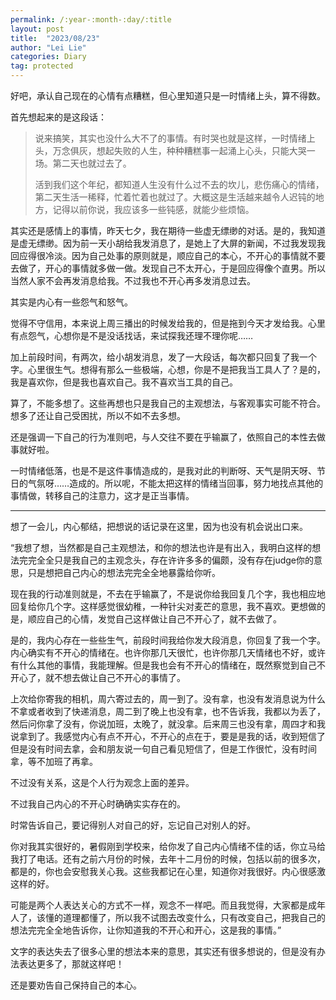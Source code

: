 ```yaml
---
permalink: /:year-:month-:day/:title
layout: post
title:  "2023/08/23"
author: "Lei Lie"
categories: Diary
tag: protected
---
```


好吧，承认自己现在的心情有点糟糕，但心里知道只是一时情绪上头，算不得数。

首先想起来的是这段话：

> 说来搞笑，其实也没什么大不了的事情。有时哭也就是这样，一时情绪上头，万念俱灰，想起失败的人生，种种糟糕事一起涌上心头，只能大哭一场。第二天也就过去了。
>
> 活到我们这个年纪，都知道人生没有什么过不去的坎儿，悲伤痛心的情绪，第二天生活一稀释，忙着忙着也就过了。大概这是生活越来越令人迟钝的地方，记得以前你说，我应该多一些钝感，就能少些烦恼。

其实还是感情上的事情，昨天七夕，我在期待一些虚无缥缈的对话。是的，我知道是虚无缥缈。因为前一天小胡给我发消息了，是她上了大屏的新闻，不过我发现我回应得很冷淡。因为自己处事的原则就是，顺应自己的本心，不开心的事情就不要去做了，开心的事情就多做一做。发现自己不太开心，于是回应得像个直男。所以当然人家不会再发消息给我。不过我也不开心再多发消息过去。

其实是内心有一些怨气和怒气。

觉得不守信用，本来说上周三播出的时候发给我的，但是拖到今天才发给我。心里有点怨气，心想你是不是没话找话，来试探我还理不理你呢……

加上前段时间，有两次，给小胡发消息，发了一大段话，每次都只回复了我一个字。心里很生气。想得有那么一些极端，心想，你是不是把我当工具人了？是的，我是喜欢你，但是我也喜欢自己。我不喜欢当工具的自己。

算了，不能多想了。这些再想也只是我自己的主观想法，与客观事实可能不符合。想多了还让自己受困扰，所以不如不去多想。

还是强调一下自己的行为准则吧，与人交往不要在乎输赢了，依照自己的本性去做事就好啦。

一时情绪低落，也是不是这件事情造成的，是我对此的判断呀、天气是阴天呀、节日的气氛呀……造成的。所以呢，不能太把这样的情绪当回事，努力地找点其他的事情做，转移自己的注意力，这才是正当事情。

---

想了一会儿，内心郁结，把想说的话记录在这里，因为也没有机会说出口来。

“我想了想，当然都是自己主观想法，和你的想法也许是有出入，我明白这样的想法完完全全只是我自己的主观念头，存在许许多多的偏颇，没有存在judge你的意思，只是想把自己内心的想法完完全全地暴露给你听。

现在我的行动准则就是，不去在乎输赢了，不是说你给我回复几个字，我也相应地回复给你几个字。这样感觉很幼稚，一种针尖对麦芒的意思，我不喜欢。更想做的是，顺应自己的心情，发觉自己这样做让自己不开心了，就不去做了。

是的，我内心存在一些些生气，前段时间我给你发大段消息，你回复了我一个字。内心确实有不开心的情绪在。也许你那几天很忙，也许你那几天情绪也不好，或许有什么其他的事情，我能理解。但是我也会有不开心的情绪在，既然察觉到自己不开心了，就不想去做让自己不开心的事情了。

上次给你寄我的相机，周六寄过去的，周一到了。没有拿，也没有发消息说为什么不拿或者收到了快递消息，周二到了晚上也没有拿，也不告诉我，我都以为丢了，然后问你拿了没有，你说加班，太晚了，就没拿。后来周三也没有拿，周四才和我说拿到了。我感觉内心有点不开心，不开心的点在于，要是是我的话，收到短信了但是没有时间去拿，会和朋友说一句自己看见短信了，但是工作很忙，没有时间拿，等不加班了再拿。

不过没有关系，这是个人行为观念上面的差异。

不过我自己内心的不开心时确确实实存在的。

时常告诉自己，要记得别人对自己的好，忘记自己对别人的好。

你对我其实很好的，暑假刚到学校来，给你发了自己内心情绪不佳的话，你立马给我打了电话。还有之前六月份的时候，去年十二月份的时候，包括以前的很多次，都是的，你也会安慰我关心我。这些我都记在心里，知道你对我很好。内心很感激这样的好。

可能是两个人表达关心的方式不一样，观念不一样吧。而且我觉得，大家都是成年人了，该懂的道理都懂了，所以我不试图去改变什么，只有改变自己，把我自己的想法完完全全地告诉你，让你知道我的不开心和开心，这是我的事情。”

文字的表达失去了很多心里的想法本来的意思，其实还有很多想说的，但是没有办法表达更多了，那就这样吧！

还是要劝告自己保持自己的本心。